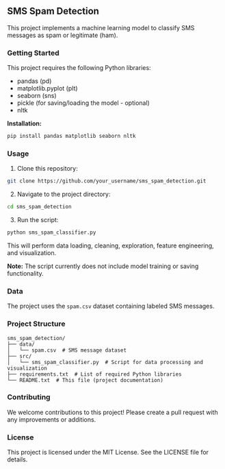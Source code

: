 ##  SMS Spam Detection 

This project implements a machine learning model to classify SMS messages as spam or legitimate (ham).

###  Getting Started

This project requires the following Python libraries:

* pandas (pd)
* matplotlib.pyplot (plt)
* seaborn (sns)
* pickle (for saving/loading the model - optional)
* nltk

**Installation:**

```bash
pip install pandas matplotlib seaborn nltk
```

###  Usage

1. Clone this repository:

```bash
git clone https://github.com/your_username/sms_spam_detection.git
```

2. Navigate to the project directory:

```bash
cd sms_spam_detection
```

3. Run the script:

```bash
python sms_spam_classifier.py
```

This will perform data loading, cleaning, exploration, feature engineering, and visualization.

**Note:** The script currently does not include model training or saving functionality.

###  Data

The project uses the `spam.csv` dataset containing labeled SMS messages.

###  Project Structure

```
sms_spam_detection/
├── data/
│   └── spam.csv  # SMS message dataset
├── src/
│   └── sms_spam_classifier.py  # Script for data processing and visualization
├── requirements.txt  # List of required Python libraries
└── README.txt  # This file (project documentation)
```

###  Contributing

We welcome contributions to this project! Please create a pull request with any improvements or additions.

###  License

This project is licensed under the MIT License. See the LICENSE file for details.

